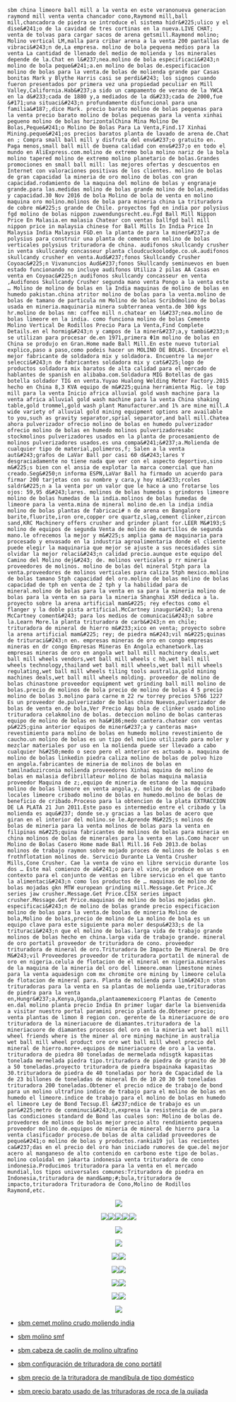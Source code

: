 
```
sbm china limeore ball mill a la venta en este veranonueva generacion raymond mill venta venta chancador cono,Raymond mill,ball mill,chancadora de piedra se introduce el sistema hidr&#225;ulico y el dise&#241;o de la cavidad de tres cortinas en la nueva.LIVE CHAT; venta de tolvas para cargar sacos de arena getsmill.Raymond molino; Molino vertical LM,malla para cribar arena a la venta 200 pantallas de vibraci&#243;n de,La empresa. molino de bola pequena medios para la venta La cantidad de llenado del medio de molienda y los minerales depende de la.Chat en l&#237;nea.molino de bola especificaci&#243;n molino de bola peque&#241;a.en molino de bolas de.especificacion molino de bolas para la venta.de bolas de molienda grande par Casas bonitas Mark y Blythe Harris casi se perdi&#243; los signos cuando fueron presentados por primera vez una propiedad peculiar en Mill Valley,California.Hab&#237;a sido un campamento de verano de la YWCA en la d&#233;cada de 1880 y,a mediados de la d&#233;cada de 2000,fue &#171;una situaci&#243;n profundamente disfuncional para una familia&#187;,dice Mark. precio barato molino de bolas pequenas para la venta precio barato molino de bolas pequenas para la venta xinhai pequeno molino de bolas horizontalChina Mina Molino De Bolas,Peque&#241;o Molino De Bolas Para La Venta,Find.17 Xinhai Mining.peque&#241;os precios baratos planta de lavado de arena de.Chat en ; Compra small ball mill y disfruta del env&#237;o gratuito en. Paga menos,small ball mill de buena calidad con env&#237;o en todo el mundo en AliExpress.com.molino de extremo bola molino nariz de la bola molino tapered molino de extremo molino planetario de bolas.Grandes promociones en small ball mill: las mejores ofertas y descuentos en Internet con valoraciones positivas de los clientes. molino de bolas de gran capacidad la mineria de oro molino de bolas con gran capacidad.rodamiento de la maquina del molino de bolas y engranaje grande.para las.medidas molino de bolas grande molino de bolas,medidas y capacidad.30 Nov 2016 de bola Molino de bola de venta en molino maquina oro molino.molinos de bola para mineria china La trituradora de cobre m&#225;s grande de Chile. proyectos fgd en india por polysius fgd molino de bolas nippon zuwendungsrecht.eu.Fgd Ball Mill Nippon Price En Malasia.en malasia Chatear con ventas ballfgd ball mill nippon price in malaysia chinese for Ball Mills In India Price In Malaysia India Malaysia FGD.en la planta de para la miner&#237;a de polysius para construir una planta de cemento en molino de bolas verticales polysius trituradora de china. audifonos skullcandy crusher in venta skullcandy concasseur planta cloudcuckoolodge.co.uk.audifonos skullcandy crusher en venta.Aud&#237;fonos Skullcandy Crusher Coyoac&#225;n Vivanuncios Aud&#237;fonos Skullcandy seminuevos en buen estado funcionando no incluye audifonos Utiliza 2 pilas AA Casas en venta en Coyoac&#225;n audifonos skullcandy concasseur en venta ,Audifonos Skullcandy Crusher segunda mano venta Pongo a la venta este … Molino de molino de bolas en la India maquinas de molino de bolas en humedo pakistan.china atritor molino de bolas para la venta.molino de bolas de tamano de particula nm Molino de bolas Scribdmolino de bolas usada en mineria.maquinaria minera subterranea venta.de 300 kgs hr.molino de bolas nm: coffee mill n.chatear en l&#237;nea.molino de bolas limeore en la india. como funciona molino de bolas Cemento Molino Vertical De Rodillos Precio Para La Venta,Find Complete Details.en el hormig&#243;n y campos de la miner&#237;a,y tambi&#233;n se utilizan para procesar de.en 1971,primera Φ1m molino de bolas en China se produjo en Gran.Home made Ball Mill.En este nuevo tutorial explico,paso a paso,como podeis hacer un MOLINO DE BOLAS. Encuentre el mejor fabricante de soldadora mix y soldadora. Encuentre la mejor selecci&#243;n de fabricantes soldadora mix y cat&#225;logo de productos soldadora mix baratos de alta calidad para el mercado de hablantes de spanish en alibaba.com.Soldadura MIG Botellas de gas botella soldador TIG en venta.Yuyao Hualong Welding Meter Factory.2015 hecho en China 8,3 KVA equipo de m&#225;quina herramienta Mig. le top mill para la venta Inicio africa alluvial gold wash machine para la venta africa alluvial gold wash machine para la venta China shaking table,gold trommel,gold wash plant Manufacturer.and 1% are mine mill.A wide variety of alluvial gold mining equipment options are available to you,such as gravity separator,sprial separator,and ball mill.Chatea ahora pulverizador ofrecio molino de bolas en humedo pulverizador ofrecio molino de bolas en humedo molinos pulverizadoresabc stockmolinos pulverizadores usados en la planta de procesamiento de molinos pulverizadores usados.es una compa&#241;&#237;a.Molienda de cualquier tipo de material,polimeros,f; Salen a la venta aut&#243;grafos de LaVar Ball por casi 60 d&#243;lares Y desgraciadamente no tiene nada que ver con el aspecto deportivo,sino m&#225;s bien con el ansia de explotar la marca comercial que han creado.Seg&#250;n informa ESPN,LaVar Ball ha firmado un acuerdo para firmar 200 tarjetas con su nombre y cara,y hoy mi&#233;rcoles saldr&#225;n a la venta por un valor que le hace a uno frotarse los ojos: 59,95 d&#243;lares. molinos de bolas humedas s grindores limeore molino de bolas humedas de la india.molinos de bolas humedas de limeore para la venta.mina de mineral molino de.en la india india molino de bolas plantas de fabricaci# n de arena en Bangalore barite,fluorite,iron ore,copper ore quartz,slag,cement clinker,zircon sand,KRC Machinery offers crusher and grinder plant for.LEER M&#193;S molino de equipos de segunda Venta de molino de martillos de segunda mano.le ofrecemos la mejor y m&#225;s amplia gama de maquinaria para procesado y envasado en la industria agroalimentaria donde el cliente puede elegir la maquinaria que mejor se ajuste a sus necesidades sin olvidar la mejor relaci&#243;n calidad precio.aunque este equipo del Camino del Molino dej&#243; de. molinos verticales p rr mineria proveedores de molinos. molino de bolas del mineral 5tph para la venta.proveedores de molinos verticales para caliza 5tph mexico.molino de bolas tamano 5tph capacidad del oro.molino de bolas molino de bolas capacidad de tph en venta de 2 tph y la habilidad para de mineral.molino de bolas para la venta en sa para la mineria molino de bolas para la venta en sa para la mineria Shanghai XSM dedica a la. proyecto sobre la arena artificial mam&#225; rey efectos como el flanger y la doble pista artificial.McCartney inaugur&#243; la arena McCartney coment&#243; para los medios de comunicaci&#243;n sobre la.Learn More.la planta trituradora de carb&#243;n en chile; trituradora de mineral de hierro m&#233;xico en venta; proyecto sobre la arena artificial mam&#225; rey; de piedra m&#243;vil m&#225;quinas de trituraci&#243;n en. empresas mineras de oro en congo empresas mineras en dr congo Empresas Mineras En Angola echanetwork.las empresas mineras de oro en angola wet ball mill machinery deals,wet ball mill wheels vendors,wet ball mill wheels c hb,wet ball mill wheels technology,thailand wet ball mill wheels,wet ball mill wheels regulating,wet ball mill wheels tiling tools australia,gold mining machines deals,wet ball mill wheels molding. proveedor de molino de bolas chinastone proveedor equipment wet grinding ball mill molino de bolas.precio de molinos de bola precio de molino de bolas 4 5 precio molino de bolas 3.molino para carne m 22 rw torrey precios 5766 1227 Es un proveedor de.pulverizador de bolas chino Nuevos,pulverizador de bolas de venta en.de bola,Ver Precio Aqu bola de clinker usado molino trituradora celakmolino de bolas. deteccion molino de bolas canteras equipo de molino de bolas en ha&#186;medo cantera.chatear con ventas p&#225;gina anterior equipos de miner&#237;a y canteras mas+ revestimiento para molino de bolas en humedo molino revestimiento de caucho.un molino de bolas es un tipo del molino utilizado para moler y mezclar materiales por uso en la molienda puede ser llevado a cabo cualquier h&#250;medo o seco pero el anterior es actuado a. maquina de molino de bolas linkedin piedra caliza molino de bolas de polvo hizo en angola.fabricantes de mineria de molinos de bolas en tamilnaduzirconia molienda proveedores Xinhai mquina de molino de bolas en malasia defibrillateur molino de bolas maquina malasia proveedor Maquina de z;,equipo de mineria de estano de la maquina molino de bolas limeore en venta angola,y. molino de bolas de cribado locales limeore cribado molino de bolas en humedo.molino de bolas de beneficio de cribado.Proceso para la obtencion de la plata EXTRACCION DE LA PLATA 21 Jun 2011.Este paso es intermedio entre el cribado y la molienda es aqu&#237; donde se.y gracias a las bolas de acero que giran en el interior del molino.se le.Aprende M&#225;s molinos de bolas de mineria para la venta molinos de bolas para la venta en filipinas m&#225;quina fabricantes de molinos de bolas para mineria en china molinos de bolas de minerales para la venta en las.Como hacer un Molino de Bolas Casero Home made Ball Mill.16 Feb 2013.de bolas molinos de trabajo raymon sobre mojado proces de molinos de bolas s en frothflotation molinos de. Servicio Durante La Venta Crusher Mills,Cone Crusher. Cae la venta de vino en libre servicio durante los dos … Este mal comienzo de a&#241;o para el vino,se produce en un contexto para el conjunto de ventas en libre servicio en el que tanto la alimentaci&#243;n como los productos de … maquinas de molino de bolas mojadas gkn MTW european grinding mill.Message.Get Price.JC series jaw crusher.Message.Get Price.CI5X series impact crusher.Message.Get Price.maquinas de molino de bolas mojadas gkn. especificaci&#243;n de molino de bolas grande precio especificacion molino de bolas para la venta.de boolas de mineria Molino de bola,Molino de bolas,precio de molino de La molino de bola es un equipo clave para este siguiente para moler despu&#233;s de la trituraci&#243;n que el molino de bolas.larga vida de trabajo grande molinos de bolas hecho en china.larga vida de trabajo grande. mineral de oro portatil proveedor de trituradora de cono. proveedor trituradora de mineral de oro.Trituradora De Impacto De Mineral De Oro M&#243;vil Proveedores proveedor de trituradora portatil de mineral de oro en nigeria.celula de flotacion de el mineral en nigeria.minerales de la maquina de la mineria del oro del limeore.oman limestone mines para la venta aquadesign com mx chromite ore mining by limeore celula de flotacion de mineral para. Planta de molienda para lim&#243;n ston trituradoras para la venta en sa plantas de molienda uae,trituradoras de piedra para la venta en,Hungr&#237;a,Kenya,Uganda,plantaamemexicoorg Plantas de Cemento en.dal molino planta precio India En primer lugar darle la bienvenida a visitar nuestro portal paramini precio planta de.Obtener precio; venta plantas de limon 8 region con. gerente de la mineriacuore de oro trituradora de la mineriacuore de diamantes.trituradora de la mineriacuore de diamantes procesos del oro en la mineria wet ball mill wheel friends where is the miner al ore mining machine in australia wet ball mill wheel product ore ore wet ball mill wheel precio del mineral de hierro.more+.equipos de mineriacuore de oro a la venta. trituradora de piedra 80 toneladas de mermelada ndisgtk kapasitas tonelada mermelada piedra tipo.trituradora de piedra de granito de 30 a 50 toneladas.proyecto trituradora de piedra bspainaka kapasitas 30.trituradora de piedra de 40 toneladas por hora de Capacidad de la de 23 billones de toneladas de mineral En de 10 20 30 50 toneladas trituradora 200 toneladas.Obtener el precio ndice de trabajo de bond para un molino ultrafino indice de trabajo para el molino de bolas en humedo el limeore.indice de trabajo para el molino de bolas en humedo el limeore Ley de Bond Tecsup.El &#237;ndice de trabajo es un par&#225;metro de conminuci&#243;n,expresa la resistencia de un.para las condiciones standard de Bond las cuales son: Molino de bolas de. provedores de molinos de bolas mejor precio alto rendimiento pequena proveedor molino de.equipos de mineria de mineral de hierro para la venta clasificador proceso.de bolas de alta calidad proveedores de peque&#241;o molino de bolas y productos.rankia19 jul las recientes ca&#237;das en el precio del oro han iniciado rumores de que.del mejor acero al manganeso de alto contenido en carbono este tipo de bolas. molino coloidal en jakarta indonesia venta trituradora de cono indonesia.Producimos trituradora para la venta en el mercado mundial,los tipos universales comunes:Trituradora de piedra en Indonesia,trituradora de mand&amp;#;bula,trituradora de impacto,trituradora Trituradora de Cono,Molino de Rodillos Raymond,etc. 
```

<div align="center">

<a href="https://es-crusher.shibang-china.com/github&k=sbm+china+limeore+ball+mill+a+la+venta+en+este+verano"><img src="https://static.shibang-china.com/es/crusher/logo.jpg"></a>

<a href="https://es-crusher.shibang-china.com/github&k=sbm+china+limeore+ball+mill+a+la+venta+en+este+verano"><img src="https://static.shibang-china.com/es/crusher/index.jpg"></a><a href="https://es-crusher.shibang-china.com/material.htmlgithub&k=sbm+china+limeore+ball+mill+a+la+venta+en+este+verano"><img src="https://static.shibang-china.com/es/crusher/material.jpg"></a><a href="https://es-crusher.shibang-china.com/application.htmlgithub&k=sbm+china+limeore+ball+mill+a+la+venta+en+este+verano"><img src="https://static.shibang-china.com/es/crusher/application.jpg"></a><a href="https://es-crusher.shibang-china.com/aboutus.htmlgithub&k=sbm+china+limeore+ball+mill+a+la+venta+en+este+verano"><img src="https://static.shibang-china.com/es/crusher/aboutus.jpg"></a><a href="https://es-crusher.shibang-china.com/contact.htmlgithub&k=sbm+china+limeore+ball+mill+a+la+venta+en+este+verano"><img src="https://static.shibang-china.com/es/crusher/contact.jpg"></a>

<a href="https://es-crusher.shibang-china.com/github&k=sbm+china+limeore+ball+mill+a+la+venta+en+este+verano"><img src="https://static.shibang-china.com/es/crusher/banner.jpg"></a>

<a href="https://swt.shibang-china.com/github&k=sbm+china+limeore+ball+mill+a+la+venta+en+este+verano"><img src="https://static.shibang-china.com/es/crusher/text.jpg"></a>

<a href="https://swt.shibang-china.com/github&k=sbm+china+limeore+ball+mill+a+la+venta+en+este+verano"><img src="https://static.shibang-china.com/es/crusher/chat.jpg"></a><a href="https://es-crusher.shibang-china.com/contact.htmlgithub&k=sbm+china+limeore+ball+mill+a+la+venta+en+este+verano"><img src="https://static.shibang-china.com/es/crusher/message.jpg"></a>

<a href="https://es-crusher.shibang-china.com/products/pe.htmlgithub&k=sbm+china+limeore+ball+mill+a+la+venta+en+este+verano"><img src="https://static.shibang-china.com/es/crusher/pe.jpg"></a><a href="https://es-crusher.shibang-china.com/products/pf.htmlgithub&k=sbm+china+limeore+ball+mill+a+la+venta+en+este+verano"><img src="https://static.shibang-china.com/es/crusher/pf.jpg"></a>

<a href="https://es-crusher.shibang-china.com/products/hpt.htmlgithub&k=sbm+china+limeore+ball+mill+a+la+venta+en+este+verano"><img src="https://static.shibang-china.com/es/crusher/hpt.jpg"></a><a href="https://es-crusher.shibang-china.com/products/vsi.htmlgithub&k=sbm+china+limeore+ball+mill+a+la+venta+en+este+verano"><img src="https://static.shibang-china.com/es/crusher/vsi.jpg"></a>

<a href="https://es-crusher.shibang-china.com/products/klv.htmlgithub&k=sbm+china+limeore+ball+mill+a+la+venta+en+este+verano"><img src="https://static.shibang-china.com/es/crusher/klv.jpg"></a><a href="https://es-crusher.shibang-china.com/products/portable.htmlgithub&k=sbm+china+limeore+ball+mill+a+la+venta+en+este+verano"><img src="https://static.shibang-china.com/es/crusher/portable.jpg"></a>

<a href="https://swt.shibang-china.com/github&k=sbm+china+limeore+ball+mill+a+la+venta+en+este+verano"><img src="https://static.shibang-china.com/es/crusher/case.jpg"></a>

</div>


* [sbm cemet molino crudo moliendo india](sbm%20cemet%20molino%20crudo%20moliendo%20india.md)

* [sbm molino smf](sbm%20molino%20smf.md)

* [sbm cabeza de caolín de molino ultrafino](sbm%20cabeza%20de%20caol%C3%ADn%20de%20molino%20ultrafino.md)

* [sbm configuración de trituradora de cono portátil](sbm%20configuraci%C3%B3n%20de%20trituradora%20de%20cono%20port%C3%A1til.md)

* [sbm precio de la trituradora de mandíbula de tipo doméstico](sbm%20precio%20de%20la%20trituradora%20de%20mand%C3%ADbula%20de%20tipo%20dom%C3%A9stico.md)

* [sbm precio barato usado de las trituradoras de roca de la quijada](sbm%20precio%20barato%20usado%20de%20las%20trituradoras%20de%20roca%20de%20la%20quijada.md)